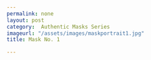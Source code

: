 ```yaml
---
permalink: none
layout: post
category:  Authentic Masks Series
imageurl: "/assets/images/maskportrait1.jpg"
title: Mask No. 1

---
```

